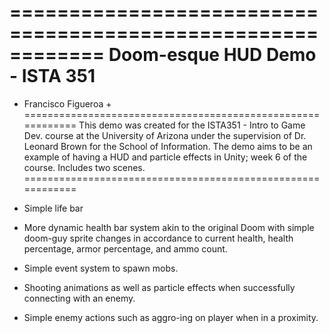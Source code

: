 ============================================================
Doom-esque HUD Demo - ISTA 351
============================================================
+	Francisco Figueroa				   +
============================================================
This demo was created for the ISTA351 - Intro to Game Dev.
course at the University of Arizona under the supervision of
Dr. Leonard Brown for the School of Information. The demo
aims to be an example of having a HUD and particle effects 
in Unity; week 6 of the course. Includes two scenes.
============================================================

* Simple life bar

* More dynamic health bar system akin to the original Doom
with simple doom-guy sprite changes in accordance to current
health, health percentage, armor percentage, and ammo count.

* Simple event system to spawn mobs.

* Shooting animations as well as particle effects when 
successfully connecting with an enemy.

* Simple enemy actions such as aggro-ing on player when in a
proximity.

